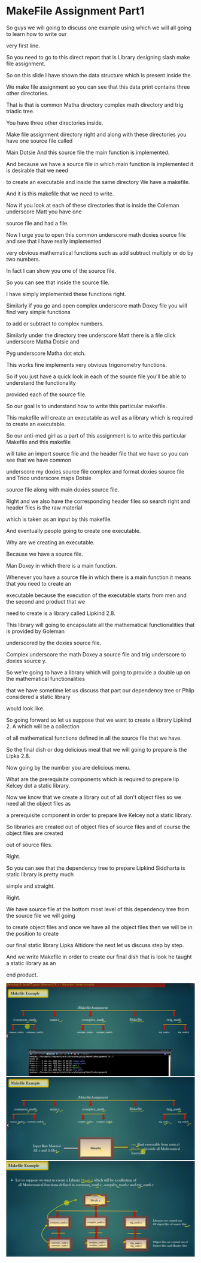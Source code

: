 # MakeFile Assignment Part1


So guys we will going to discuss one example using which we will all going to learn how to write our

very first line.

So you need to go to this direct report that is Library designing slash make file assignment.

So on this slide I have shown the data structure which is present inside the.

We make file assignment so you can see that this data print contains three other directories.

That is that is common Matha directory complex math directory and trig triadic tree.

You have three other directories inside.

Make file assignment directory right and along with these directories you have one source file called

Main Dotsie And this source file the main function is implemented.

And because we have a source file in which main function is implemented it is desirable that we need

to create an executable and inside the same directory We have a makefile.

And it is this makefile that we need to write.

Now if you look at each of these directories that is inside the Coleman underscore Matt you have one

source file and had a file.

Now I urge you to open this common underscore math doxies source file and see that I have really implemented

very obvious mathematical functions such as add subtract multiply or do by two numbers.

In fact I can show you one of the source file.

So you can see that inside the source file.

I have simply implemented these functions right.

Similarly if you go and open complex underscore math Doxey file you will find very simple functions

to add or subtract to complex numbers.

Similarly under the directory tree underscore Matt there is a file click underscore Matha Dotsie and

Pyg underscore Matha dot etch.

This works fine implements very obvious trigonometry functions.

So if you just have a quick look in each of the source file you'll be able to understand the functionality

provided each of the source file.

So our goal is to understand how to write this particular makefile.

This makefile will create an executable as well as a library which is required to create an executable.

So our anti-med girl as a part of this assignment is to write this particular Makefile and this makefile

will take an import source file and the header file that we have so you can see that we have common

underscore my doxies source file complex and format doxies source file and Trico underscore maps Dotsie

source file along with main doxies source file.

Right and we also have the corresponding header files so search right and header files is the raw material

which is taken as an input by this makefile.

And eventually people going to create one executable.

Why are we creating an executable.

Because we have a source file.

Man Doxey in which there is a main function.

Whenever you have a source file in which there is a main function it means that you need to create an

executable because the execution of the executable starts from men and the second and product that we

need to create is a library called Lipkind 2.8.

This library will going to encapsulate all the mathematical functionalities that is provided by Goleman

underscored by the doxies source file.

Complex underscore the math Doxey a source file and trig underscore to doxies source y.

So we're going to have a library which will going to provide a double up on the mathematical functionalities

that we have sometime let us discuss that part our dependency tree or Phlip considered a static library

would look like.

So going forward so let us suppose that we want to create a library Lipkind 2. A which will be a collection

of all mathematical functions defined in all the source file that we have.

So the final dish or dog delicious meal that we will going to prepare is the Lipka 2.8.

Now going by the number you are delicious menu.

What are the prerequisite components which is required to prepare lip Kelcey dot a static library.

Now we know that we create a library out of all don't object files so we need all the object files as

a prerequisite component in order to prepare live Kelcey not a static library.

So libraries are created out of object files of source files and of course the object files are created

out of source files.

Right.

So you can see that the dependency tree to prepare Lipkind Siddharta is static library is pretty much

simple and straight.

Right.

We have source file at the bottom most level of this dependency tree from the source file we will going

to create object files and once we have all the object files then we will be in the position to create

our final static library Lipka Altidore the next let us discuss step by step.

And we write Makefile in order to create our final dish that is look he taught a static library as an

end product.

![Alt text](../images/MakeFileAssignmentPart1_1.PNG?raw=true "Title")
![Alt text](../images/MakeFileAssignmentPart1_2.PNG?raw=true "Title")
![Alt text](../images/MakeFileAssignmentPart1_3.PNG?raw=true "Title")

